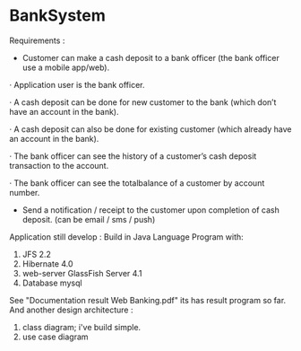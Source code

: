 # BankSystem

Requirements :

- Customer can make a cash deposit to a bank officer (the bank officer use a mobile app/web).

·  Application user is the bank officer.

·  A cash deposit can be done for new customer to the bank (which don’t have an account in the bank).

·  A cash deposit can also be done for existing customer (which already have an account in the bank).

·  The bank officer can see the history of a customer’s cash deposit transaction to the account.

·  The bank officer can see the totalbalance of a customer by account number.

- Send a notification / receipt to the customer upon completion of cash deposit. (can be email / sms / push)

Application still develop :
Build in Java Language Program with:
1. JFS 2.2
2. Hibernate 4.0
3. web-server GlassFish Server 4.1
4. Database mysql

See "Documentation result Web Banking.pdf" its has result program so far.
And another design architecture :
1. class diagram; i've build simple.
2. use case diagram

